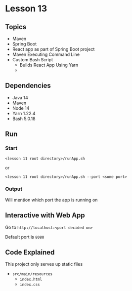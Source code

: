 # Lesson 13

## Topics
- Maven
- Spring Boot
- React app as part of Spring Boot project
- Maven Executing Command Line
- Custom Bash Script 
    - Builds React App Using Yarn
    - 

## Dependencies
- Java 14
- Maven
- Node 14
- Yarn 1.22.4
- Bash 5.0.18

## Run

### Start

```
<lesson 11 root directory>/runApp.sh
```

or

```
<lesson 11 root directory>/runApp.sh --port <some port>
```

### Output
Will mention which port the app is running on 

## Interactive with Web App

Go to `http://localhost:<port decided on>`

Default port is `8080`

## Code Explained

This project only serves up static files
- `src/main/resources`
    - `index.html`
    - `index.css`
    
    
